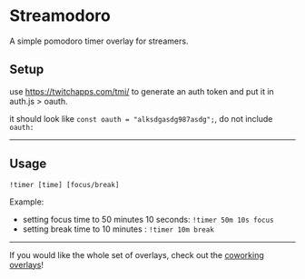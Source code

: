 # Streamodoro

A simple pomodoro timer overlay for streamers.

## Setup

use https://twitchapps.com/tmi/ to generate an auth token and put it in auth.js > oauth.

it should look like `const oauth = "alksdgasdg987asdg";`, do not include `oauth:` 

---

## Usage

`!timer [time] [focus/break]`

Example:

-    setting focus time to 50 minutes 10 seconds: `!timer 50m 10s focus`
-    setting break time to 10 minutes : `!timer 10m break`

---

If you would like the whole set of overlays, check out the [coworking overlays](https://www.github.com/liyunze-coding/coworking-overlays)!
